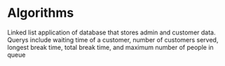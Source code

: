# Algorithms
 
Linked list application of database that stores admin and customer data.
Querys include waiting time of a customer, number of customers served, longest break time, total break time, and maximum number of people in queue
